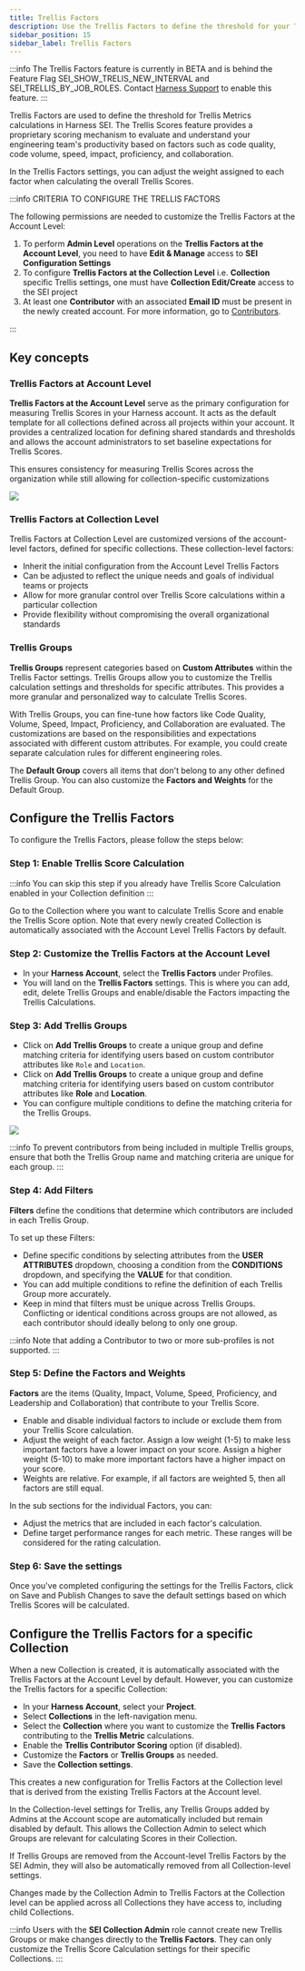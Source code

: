 ```yaml
---
title: Trellis Factors
description: Use the Trellis Factors to define the threshold for your Trellis Metrics calculation.
sidebar_position: 15
sidebar_label: Trellis Factors
---
```


:::info
The Trellis Factors feature is currently in BETA and is behind the Feature Flag SEI_SHOW_TRELIS_NEW_INTERVAL and SEI_TRELLIS_BY_JOB_ROLES. Contact [Harness Support](mailto:support@harness.io) to enable this feature.
:::

Trellis Factors are used to define the threshold for Trellis Metrics calculations in Harness SEI. 
The Trellis Scores feature provides a proprietary scoring mechanism to evaluate and understand your engineering team's productivity based on factors such as code quality, code volume, speed, impact, proficiency, and collaboration.

In the Trellis Factors settings, you can adjust the weight assigned to each factor when calculating the overall Trellis Scores.

:::info CRITERIA TO CONFIGURE THE TRELLIS FACTORS

The following permissions are needed to customize the Trellis Factors at the Account Level:

1. To perform **Admin Level** operations on the **Trellis Factors at the Account Level**, you need to have **Edit & Manage** access to **SEI Configuration Settings**
2. To configure **Trellis Factors at the Collection Level** i.e. **Collection** specific Trellis settings, one must have **Collection Edit/Create** access to the SEI project
3. At least one **Contributor** with an associated **Email ID** must be present in the newly created account. For more information, go to [Contributors](/docs/software-engineering-insights/propelo-sei/setup-sei/sei-contributors/manage-contributors).

:::

## Key concepts

### Trellis Factors at Account Level

**Trellis Factors at the Account Level** serve as the primary configuration for measuring Trellis Scores in your Harness account. It acts as the default template for all collections defined across all projects within your account. It provides a centralized location for defining shared standards and thresholds and allows the account administrators to set baseline expectations for Trellis Scores. 

This ensures consistency for measuring Trellis Scores across the organization while still allowing for collection-specific customizations

![](../static/trellis-central-profile.png)

### Trellis Factors at Collection Level

Trellis Factors at Collection Level are customized versions of the account-level factors, defined for specific collections. These collection-level factors:

* Inherit the initial configuration from the Account Level Trellis Factors
* Can be adjusted to reflect the unique needs and goals of individual teams or projects
* Allow for more granular control over Trellis Score calculations within a particular collection
* Provide flexibility without compromising the overall organizational standards

### Trellis Groups

**Trellis Groups** represent categories based on **Custom Attributes** within the Trellis Factor settings. Trellis Groups allow you to customize the Trellis calculation settings and thresholds for specific attributes. This provides a more granular and personalized way to calculate Trellis Scores.

With Trellis Groups, you can fine-tune how factors like Code Quality, Volume, Speed, Impact, Proficiency, and Collaboration are evaluated. The customizations are based on the responsibilities and expectations associated with different custom attributes. For example, you could create separate calculation rules for different engineering roles.

The **Default Group** covers all items that don't belong to any other defined Trellis Group. You can also customize the **Factors and Weights** for the Default Group.

## Configure the Trellis Factors

To configure the Trellis Factors, please follow the steps below:

### Step 1: Enable Trellis Score Calculation

:::info
You can skip this step if you already have Trellis Score Calculation enabled in your Collection definition
:::

Go to the Collection where you want to calculate Trellis Score and enable the Trellis Score option. Note that every newly created Collection is automatically associated with the Account Level Trellis Factors by default.

### Step 2: Customize the Trellis Factors at the Account Level

* In your **Harness Account**, select the **Trellis Factors** under Profiles.
* You will land on the **Trellis Factors** settings. This is where you can add, edit, delete Trellis Groups and enable/disable the Factors impacting the Trellis Calculations.

### Step 3: Add Trellis Groups

* Click on **Add Trellis Groups** to create a unique group and define matching criteria for identifying users based on custom contributor attributes like `Role` and `Location`.
* Click on **Add Trellis Groups** to create a unique group and define matching criteria for identifying users based on custom contributor attributes like **Role** and **Location**.
* You can configure multiple conditions to define the matching criteria for the Trellis Groups.

![](../static/trellis-groups.png)

:::info
To prevent contributors from being included in multiple Trellis groups, ensure that both the Trellis Group name and matching criteria are unique for each group.
:::

### Step 4: Add Filters

**Filters** define the conditions that determine which contributors are included in each Trellis Group.

To set up these Filters:

* Define specific conditions by selecting attributes from the **USER ATTRIBUTES** dropdown, choosing a condition from the **CONDITIONS** dropdown, and specifying the **VALUE** for that condition.
* You can add multiple conditions to refine the definition of each Trellis Group more accurately.
* Keep in mind that filters must be unique across Trellis Groups. Conflicting or identical conditions across groups are not allowed, as each contributor should ideally belong to only one group.

:::info
Note that adding a Contributor to two or more sub-profiles is not supported.
:::

### Step 5: Define the Factors and Weights

**Factors** are the items (Quality, Impact, Volume, Speed, Proficiency, and Leadership and Collaboration) that contribute to your Trellis Score.

* Enable and disable individual factors to include or exclude them from your Trellis Score calculation.
* Adjust the weight of each factor. Assign a low weight (1-5) to make less important factors have a lower impact on your score. Assign a higher weight (5-10) to make more important factors have a higher impact on your score.
* Weights are relative. For example, if all factors are weighted 5, then all factors are still equal.

In the sub sections for the individual Factors, you can:

* Adjust the metrics that are included in each factor's calculation.
* Define target performance ranges for each metric. These ranges will be considered for the rating calculation.

### Step 6: Save the settings

Once you've completed configuring the settings for the Trellis Factors, click on Save and Publish Changes to save the default settings based on which Trellis Scores will be calculated.

## Configure the Trellis Factors for a specific Collection

When a new Collection is created, it is automatically associated with the Trellis Factors at the Account Level by default. However, you can customize the Trellis factors for a specific Collection:

* In your **Harness Account**, select your **Project**.
* Select **Collections** in the left-navigation menu.
* Select the **Collection** where you want to customize the **Trellis Factors** contributing to the **Trellis Metric** calculations.
* Enable the **Trellis Contributor Scoring** option (if disabled).
* Customize the **Factors** or **Trellis Groups** as needed. 
* Save the **Collection settings**.

This creates a new configuration for Trellis Factors at the Collection level that is derived from the existing Trellis Factors at the Account level.

In the Collection-level settings for Trellis, any Trellis Groups added by Admins at the Account scope are automatically included but remain disabled by default. This allows the Collection Admin to select which Groups are relevant for calculating Scores in their Collection.

If Trellis Groups are removed from the Account-level Trellis Factors by the SEI Admin, they will also be automatically removed from all Collection-level settings.

Changes made by the Collection Admin to Trellis Factors at the Collection level can be applied across all Collections they have access to, including child Collections.

:::info
Users with the **SEI Collection Admin** role cannot create new Trellis Groups or make changes directly to the **Trellis Factors**. They can only customize the Trellis Score Calculation settings for their specific Collections.
:::
